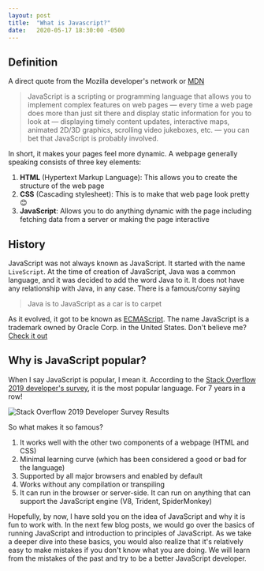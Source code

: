 ```yaml
---
layout: post
title:  "What is Javascript?"
date:   2020-05-17 18:30:00 -0500
---
```


## Definition

A direct quote from the Mozilla developer's network or [MDN](https://developer.mozilla.org/en-US/docs/Learn/JavaScript/First_steps/What_is_JavaScript)

>JavaScript is a scripting or programming language that allows you to implement complex features on web pages — every time a web page does more than just sit there and display static information for you to look at — displaying timely content updates, interactive maps, animated 2D/3D graphics, scrolling video jukeboxes, etc. — you can bet that JavaScript is probably involved.

In short, it makes your pages feel more dynamic. A webpage generally speaking consists of three key elements:

1. **HTML** (Hypertext Markup Language): This allows you to create the structure of the web page
2. **CSS** (Cascading stylesheet): This is to make that web page look pretty 😊
3. **JavaScript**: Allows you to do anything dynamic with the page including fetching data from a server or making the page interactive

## History

JavaScript was not always known as JavaScript. It started with the name `LiveScript`. At the time of creation of JavaScript, Java was a common language, and it was decided to add the word Java to it. It does not have any relationship with Java, in any case. There is a famous/corny saying

> Java is to JavaScript as a car is to carpet

As it evolved, it got to be known as [ECMAScript](https://en.wikipedia.org/wiki/ECMAScript). The name JavaScript is a trademark owned by Oracle Corp. in the United States. Don't believe me? [Check it out](http://tsdr.uspto.gov/#caseNumber=75026640&caseType=SERIAL_NO&searchType=statusSearch)

## Why is JavaScript popular?

When I say JavaScript is popular, I mean it. According to the [Stack Overflow 2019 developer's survey](https://insights.stackoverflow.com/survey/2019#technology), it is the most popular language. For 7 years in a row!

![Stack Overflow 2019 Developer Survey Results](/blog/assets/javascript-fame.png "JavaScript Fame")

So what makes it so famous?

1. It works well with the other two components of a webpage (HTML and CSS)
2. Minimal learning curve (which has been considered a good or bad for the language)
3. Supported by all major browsers and enabled by default
4. Works without any compilation or transpiling
5. It can run in the browser or server-side. It can run on anything that can support the JavaScript engine (V8, Trident, SpiderMonkey)

Hopefully, by now, I have sold you on the idea of JavaScript and why it is fun to work with. In the next few blog posts, we would go over the basics of running JavaScript and introduction to principles of JavaScript. As we take a deeper dive into these basics, you would also realize that it's relatively easy to make mistakes if you don't know what you are doing. We will learn from the mistakes of the past and try to be a better JavaScript developer.
